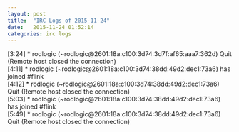 ```yaml
---
layout: post
title:  "IRC Logs of 2015-11-24"
date:   2015-11-24 01:52:14
categories: irc logs
---
```

<span class="irc-date">[3:24]</span> <span class="irc-navy">* rodlogic (~rodlogic@2601:18a:c100:3d74:3d7f:af65:aaa7:362d) Quit (Remote host closed the connection)</span><br />
<span class="irc-date">[4:11]</span> <span class="irc-green">* rodlogic (~rodlogic@2601:18a:c100:3d74:38dd:49d2:dec1:73a6) has joined #flink</span><br />
<span class="irc-date">[4:12]</span> <span class="irc-navy">* rodlogic (~rodlogic@2601:18a:c100:3d74:38dd:49d2:dec1:73a6) Quit (Remote host closed the connection)</span><br />
<span class="irc-date">[5:03]</span> <span class="irc-green">* rodlogic (~rodlogic@2601:18a:c100:3d74:38dd:49d2:dec1:73a6) has joined #flink</span><br />
<span class="irc-date">[5:49]</span> <span class="irc-navy">* rodlogic (~rodlogic@2601:18a:c100:3d74:38dd:49d2:dec1:73a6) Quit (Remote host closed the connection)</span><br />
